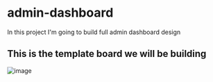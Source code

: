 # admin-dashboard
In this project I'm going to build full admin dashboard design
## This is the template board we will be building
![image](https://github.com/user-attachments/assets/bf866f71-291d-43a4-8f66-d1f2a5033807)
